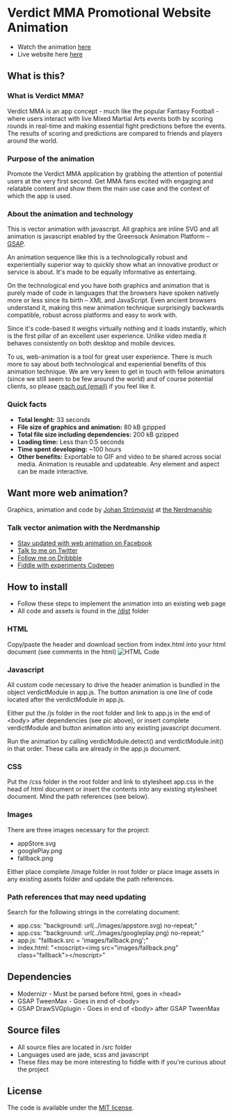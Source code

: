 # Verdict MMA Promotional Website Animation

* Watch the animation [here](https://nerdmanship.github.io/_verdict-module/dist/)
* Live website here [here](https://verdictmma.com/)


## What is this?

### What is Verdict MMA?
Verdict MMA is an app concept - much like the popular Fantasy Football - where users interact with live Mixed Martial Arts events both by scoring rounds in real-time and making essential fight predictions before the events. The results of scoring and predictions are compared to friends and players around the world.

### Purpose of the animation
Promote the Verdict MMA application by grabbing the attention of potential users at the very first second. Get MMA fans excited with engaging and relatable content and show them the main use case and the context of which the app is used.

### About the animation and technology
This is vector animation with javascript. All graphics are inline SVG and all animation is javascript enabled by the Greensock Animation Platform – [GSAP](https://www.greensock.com).

An animation sequence like this is a technologically robust and experientially superior way to quickly show what an innovative product or service is about. It's made to be equally informative as entertaing.

On the technological end you have both graphics and animation that is purely made of code in languages that the browsers have spoken natively more or less since its birth – XML and JavaScript. Even ancient browsers understand it, making this new animation technique surprisingly backwards compatible, robust across platforms and easy to work with.

Since it's code-based it weighs virtually nothing and it loads instantly, which is the first pillar of an excellent user experience. Unlike video media it behaves consistently on both desktop and mobile devices.

To us, web-animation is a tool for great user experience. There is much more to say about both technological and experiential benefits of this animation technique. We are very keen to get in touch with fellow animators (since we still seem to be few around the world) and of course potential clients, so please [reach out (email)](mailto:johan@nerdmanship.com) if you feel like it.

### Quick facts
* **Total lenght:** 33 seconds
* **File size of graphics and animation:** 80 kB gzipped
* **Total file size including dependencies:** 200 kB gzipped
* **Loading time:** Less than 0.5 seconds
* **Time spent developing:** ~100 hours
* **Other benefits:** Exportable to GIF and video to be shared across social media. Animation is reusable and updateable. Any element and aspect can be made interactive.


## Want more web animation?

Graphics, animation and code by [Johan Strömqvist](https://www.linkedin.com/in/johanstromqvist) at [the Nerdmanship](http://nerdmanship.com/)

### Talk vector animation with the Nerdmanship

* [Stay updated with web animation on Facebook](http://www.facebook.com/nerdmanship)
* [Talk to me on Twitter](http://www.twitter.com/stromqvist)
* [Follow me on Dribbble](https://dribbble.com/Stromqvist)
* [Fiddle with experiments Codepen](http://www.codepen.io/nerdmanship)


## How to install
* Follow these steps to implement the animation into an existing web page
* All code and assets is found in the [/dist](https://github.com/nerdmanship/_verdict-module/tree/master/dist) folder

### HTML
Copy/paste the header and download section from index.html into your html document (see comments in the html)
![HTML Code](https://dl.dropboxusercontent.com/s/h2ixi2kefqr51wy/Screenshot%202017-01-18%2011.47.40.png)

### Javascript
All custom code necessary to drive the header animation is bundled in the object verdictModule in app.js.
The button animation is one line of code located after the verdictModule in app.js.

Either put the /js folder in the root folder and link to app.js in the end of \<body\> after dependencies (see pic above),
or insert complete verdictModule and button animation into any existing javascript document.

Run the animation by calling verdicModule.detect() and verdictModule.init() in that order. These calls are already in the app.js document.

### CSS
Put the /css folder in the root folder and link to stylesheet app.css in the head of html document or insert the contents into any existing stylesheet document. Mind the path references (see below).

### Images
There are three images necessary for the project:
* appStore.svg
* googlePlay.png
* fallback.png

Either place complete /image folder in root folder or place image assets in any existing assets folder and update the path references.

### Path references that may need updating
Search for the following strings in the correlating document:
* app.css: "background: url(../images/appstore.svg) no-repeat;"
* app.css: "background: url(../images/googleplay.png) no-repeat;"
* app.js: "fallback.src = 'images/fallback.png';"
* index.html: "\<noscript\>\<img src="images/fallback.png" class="fallback"\>\</noscript\>"


## Dependencies

* Modernizr - Must be parsed before html, goes in \<head\>
* GSAP TweenMax - Goes in end of \<body\>
* GSAP DrawSVGplugin - Goes in end of \<body\> after GSAP TweenMax


## Source files

* All source files are located in /src folder
* Languages used are jade, scss and javascript
* These files may be more interesting to fiddle with if you're curious about the project


## License

The code is available under the [MIT license](LICENSE.txt).


